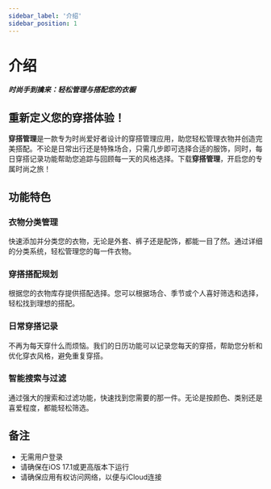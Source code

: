 ```yaml
---
sidebar_label: '介绍'
sidebar_position: 1
---
```


# 介绍

***时尚手到擒来：轻松管理与搭配您的衣橱***

## 重新定义您的穿搭体验！

**穿搭管理**是一款专为时尚爱好者设计的穿搭管理应用，助您轻松管理衣物并创造完美搭配。不论是日常出行还是特殊场合，只需几步即可选择合适的服饰，同时，每日穿搭记录功能帮助您追踪与回顾每一天的风格选择。下载**穿搭管理**，开启您的专属时尚之旅！

## 功能特色

### 衣物分类管理
快速添加并分类您的衣物，无论是外套、裤子还是配饰，都能一目了然。通过详细的分类系统，轻松管理您的每一件衣物。

### 穿搭搭配规划
根据您的衣物库存提供搭配选择。您可以根据场合、季节或个人喜好筛选和选择，轻松找到理想的搭配。

### 日常穿搭记录
不再为每天穿什么而烦恼。我们的日历功能可以记录您每天的穿搭，帮助您分析和优化穿衣风格，避免重复穿搭。

### 智能搜索与过滤
通过强大的搜索和过滤功能，快速找到您需要的那一件。无论是按颜色、类别还是喜爱程度，都能轻松筛选。

## 备注

- 无需用户登录
- 请确保在iOS 17.1或更高版本下运行
- 请确保应用有权访问网络，以便与iCloud连接
